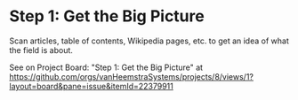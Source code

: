 # Step 1: Get the Big Picture

Scan articles, table of contents, Wikipedia pages, etc. to get an idea of what the field is about.

See on Project Board: "Step 1: Get the Big Picture" at https://github.com/orgs/vanHeemstraSystems/projects/8/views/1?layout=board&pane=issue&itemId=22379911
